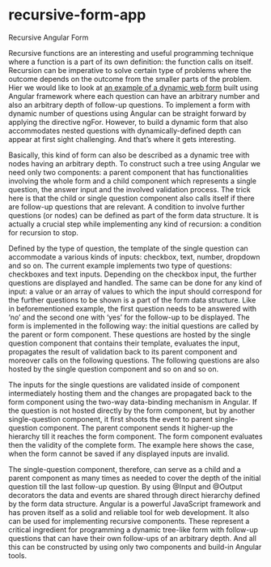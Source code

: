# recursive-form-app
Recursive Angular Form

Recursive functions are an interesting and useful programming technique where  a function is a part of its own definition: the function calls on itself. Recursion can be imperative to solve certain type of problems where the outcome depends on the outcome from the smaller parts of the problem. 
Hier we would like to look at [an example of a dynamic web form](https://stackblitz.com/~/github.com/julhild/recursive-form-app) built using Angular framework where each question can have an arbitrary number and also an arbitrary depth of follow-up questions.
To implement a form with  dynamic number of questions using Angular can be straight forward by applying the directive ngFor. However, to build a dynamic form that also accommodates nested questions with dynamically-defined depth can appear at first sight challenging. And that’s where it gets interesting.

Basically, this kind of form can also be described as a dynamic tree with nodes having an arbitrary depth. To construct such a tree using Angular we need only two components: a parent component that has functionalities involving the whole form and a child component which represents a single question, the answer input and the involved validation process. The trick here is that the child or single question component also calls itself if there are follow-up questions that are relevant. A condition to involve further questions (or nodes) can be defined as part of the form data structure. It is actually a crucial step while  implementing any kind of recursion: a condition for recursion to stop.

Defined by the type of question, the template of the single question can accommodate a various kinds of inputs: checkbox, text, number, dropdown and so on. The current example implements two type of questions: checkboxes and text inputs. Depending on the checkbox input, the further questions are displayed and handled. The same can be done for any kind of input: a value or an array of values to which the input should correspond for the further questions to be shown is a part of the form data structure. Like in beforementioned example, the first question needs to be answered with ‘no’ and the second one with ‘yes’ for the follow-up to be displayed.
The form is implemented in the following way: the initial questions are called by the parent or form component. These questions are hosted by the single question component that contains their template, evaluates the input, propagates the result of validation back to its parent component and moreover calls on the following questions. The following questions are also hosted by the single question component and so on and so on. 

The inputs for the single questions are validated inside of component intermediately hosting them and the changes are propagated back to the form component using the two-way data-binding mechanism in Angular. If the question is not hosted directly by the form component, but by another single-question component, it first shoots the event to parent single-question component. The parent component sends it higher-up the hierarchy till it reaches the form component. The form component evaluates then the validity of the complete form. The example here shows the case, when the form cannot be saved if any displayed inputs are invalid.

The single-question component, therefore, can serve as a child and a parent component as many times as needed to cover the depth of the initial question till the last follow-up question. By using @Input and @Output decorators the data and events are shared through direct hierarchy defined by the form data structure. 
Angular is a powerful JavaScript framework and has proven itself as a solid and reliable tool for web development. It also can be used for implementing recursive components. These represent a critical ingredient for programming a dynamic tree-like form with follow-up questions that can have their own follow-ups of an arbitrary depth. And all this can be constructed by using only two components and build-in Angular tools.







